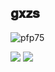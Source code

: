 ## 𝐠𝐱𝐳𝐬

![pfp75](https://user-images.githubusercontent.com/83720143/127719772-3d1a57a0-ebe2-462e-8569-e44f72da3aef.gif)

![](https://github-readme-stats.vercel.app/api?username=gxzass&show_icons=true&theme=react)
[![](https://github-readme-stats.vercel.app/api/top-langs/?username=gxzass&hide=MATLAB,html&theme=react)](https://github.com/anuraghazra/github-readme-stats)





